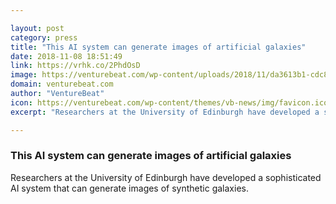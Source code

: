 ```yaml
---

layout: post
category: press
title: "This AI system can generate images of artificial galaxies"
date: 2018-11-08 18:51:49
link: https://vrhk.co/2PhdOsD
image: https://venturebeat.com/wp-content/uploads/2018/11/da3613b1-cdc8-48b4-9442-421f34d302fb.png?fit=1292%2C756&strip=all
domain: venturebeat.com
author: "VentureBeat"
icon: https://venturebeat.com/wp-content/themes/vb-news/img/favicon.ico
excerpt: "Researchers at the University of Edinburgh have developed a sophisticated AI system that can generate images of synthetic galaxies."

---
```


### This AI system can generate images of artificial galaxies

Researchers at the University of Edinburgh have developed a sophisticated AI system that can generate images of synthetic galaxies.